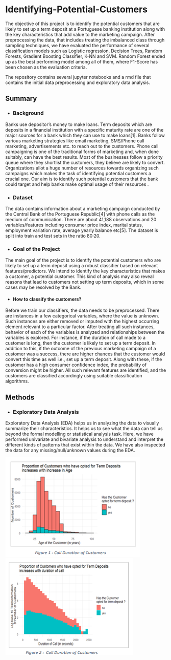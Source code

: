 # Identifying-Potential-Customers

The objective of this project is to identify the potential customers that are likely to set up a term deposit at a Portuguese 
banking institution along with the key characteristics that add value to the marketing campaign. After 
preprocessing the data, that includes treating the imbalanced class through sampling techniques, we have 
evaluated the performance of several classification models such as Logistic regression, Decision Trees, Random 
Forests, Gradient Boosting Classifier, K-NN and SVM. Random Forest ended up as the best performing model
among all of them, where F1-Score has been chosen as the evaluation criteria.


The repository contains several jupyter notebooks and a rmd file that contains the initial data preprocessing and exploratory data analysis.


## Summary

- ### Background
Banks use depositor’s money to make loans. Term deposits which are deposits in a financial institution with a specific 
maturity rate are one of the major sources for a bank which they can use to make loans[1]. Banks follow various marketing 
strategies like email marketing, SMS/Phone call marketing, advertisements etc. to reach out to the customers. Phone call 
campaigning is one of the traditional forms of marketing and, when done suitably, can have the best results. Most of the 
businesses follow a priority queue where they shortlist the customers, they believe are likely to convert. Organizations allot 
a huge number of resources towards organizing such campaigns which makes the task of identifying potential customers a 
crucial one. Our aim is to identify such potential customers that the bank could target and help banks make optimal usage 
of their resources .

- ### Dataset
The data contains information about a marketing campaign conducted by the Central Bank of the Portuguese Republic[4]
with phone calls as the medium of communication. There are about 41,188 observations and 20 
variables/features including consumer price index, marital status, employment variation rate, average yearly balance etc[5]. 
The dataset is split into train and test sets in the ratio 80:20.

- ### Goal of the Project 
The main goal of the project is to identify the potential customers who are likely to set up a term deposit using a robust 
classifier based on relevant features/predictors. We intend to identify the key characteristics that makes a customer, a 
potential customer. This kind of analysis may also reveal reasons that lead to customers not setting up term deposits, which 
in some cases may be resolved by the Bank.

- #### How to classify the customers?
Before we train our classifiers, the data needs to be preprocessed. There are instances in a few categorical variables, where 
the value is unknown. Such instances are either removed or imputed with the highest occurring element relevant to a 
particular factor. After treating all such instances, behavior of each of the variables is analyzed and relationships between 
the variables is explored. 
For instance, if the duration of call made to a customer is long, then the customer is likely to set up a term deposit. In 
addition to this, if the outcome of the previous marketing campaign of a customer was a success, there are higher chances 
that the customer would convert this time as well i.e., set up a term deposit. Along with these, if the customer has a high 
consumer confidence index, the probability of conversion might be higher. All such relevant features are identified, and the 
customers are classified accordingly using suitable classification algorithms.



## Methods
- ### Exploratory Data Analysis
Exploratory Data Analysis (EDA) helps us in analyzing the data to visually summarize their characteristics. It helps us to see 
what the data can tell us beyond the formal modelling or statistical analysis task. Here, we have performed univariate and 
bivariate analysis to understand and interpret the different kinds of patterns that exist within the data. We have also 
inspected the data for any missing/null/unknown values during the EDA.

![image](https://github.com/pranavbansal04/Identifying-Potential-Customers/blob/main/plots/plot0.1.png?raw=true)
![image](https://github.com/pranavbansal04/Identifying-Potential-Customers/blob/main/plots/plot0.2.png?raw=true)